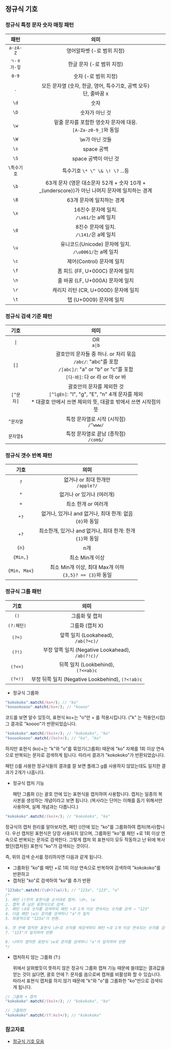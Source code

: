 ## 정규식 기호

### 정규식 특정 문자 숫자 매칭 패턴

|     패턴     |                                              의미                                              |
| :----------: | :--------------------------------------------------------------------------------------------: |
|   `a-zA-Z`   |                                   영어알파벳 (-로 범위 지정)                                   |
| `ㄱ-ㅎ가-힣` |                                   한글 문자 (-로 범위 지정)                                    |
|    `0-9`     |                                      숫자 (-로 범위 지정)                                      |
|     `.`      |             모든 문자열 (숫자, 한글, 영어, 특수기호, 공백 모두)</br> 단, 줄바꿈 x              |
|     `\d`     |                                              숫자                                              |
|     `\D`     |                                         숫자가 아닌 것                                         |
|     `\w`     |               밑줄 문자를 포함한 영숫자 문자에 대응.</br> `[A-Za-z0-9_]`와 동일                |
|     `\W`     |                                         \w가 아닌 것들                                         |
|     `\s`     |                                           space 공백                                           |
|     `\S`     |                                      space 공백이 아닌 것                                      |
| `\특수기호`  |                                특수기호 `\* \^ \& \! \?` ...등                                 |
|     `\b`     | 63개 문자 (영문 대소문자 52개 + 숫자 10개 + \_(underscore))가 아닌 나머지 문자에 일치하는 경계 |
|     `\B`     |                                   63개 문자에 일치하는 경계                                    |
|     `\x`     |                          16진수 문자에 일치.</br> `/\x61/`는 a에 일치                          |
|     `\0`     |                          8진수 문자에 일치.</br> `/\141/`은 a에 일치                           |
|     `\u`     |                   유니코드(Unicode) 문자에 일치.</br> `/\u0061/`는 a에 일치                    |
|     `\c`     |                                   제어(Control) 문자에 일치                                    |
|     `\f`     |                                폼 피드 (FF, U+000C) 문자에 일치                                |
|     `\n`     |                                줄 바꿈 (LF, U+000A) 문자에 일치                                |
|     `\r`     |                              캐리지 리턴 (CR, U+000D) 문자에 일치                              |
|     `\t`     |                                    탭 (U+0009) 문자에 일치                                     |

### 정규식 검색 기준 패턴

|   기호    |                                                                        의미                                                                         |
| :-------: | :-------------------------------------------------------------------------------------------------------------------------------------------------: |
|   `\|`    |                                                                   OR</br> `a\|b`                                                                    |
|   `[]`    |   괄호안의 문자들 중 하나. or 처리 묶음</br> `/abc/`: "abc"를 포함</br> `/[abc]/`: "a" or "b" or "c"를 포함</br> `[다-바]`: 다 or 라 or 마 or 바    |
| `[^문자]` | 괄호안의 문자를 제외한 것 </br> `[^lgEn]`: "l", "g", "E", "n" 4개 문자를 제외 </br> \* 대괄호 안에서 쓰면 제외의 뜻, 대괄호 밖에서 쓰면 시작점의 뜻 |
| `^문자열` |                                                     특정 문자열로 시작 (시작점) </br> `/^www/`                                                      |
| `문자열$` |                                                     특정 문자열로 끝남 (종착점) </br> `/com$/`                                                      |

### 정규식 갯수 반복 패턴

|     기호     |                              의미                              |
| :----------: | :------------------------------------------------------------: |
|     `?`      |             없거나 or 최대 한개만</br> `/apple?/`              |
|     `*`      |                   없거나 or 있거나 (여러개)                    |
|     `+`      |                      최소 한개 or 여러개                       |
|     `*?`     |  없거나, 있거나 and 없거나, 최대 한개: 없음<br/> `{0}`와 동일  |
|     `+?`     | 최소한개, 있거나 and 없거나, 최대 한개: 한개<br/> `{1}`와 동일 |
|    `{n}`     |                              n개                               |
|   `{Min,}`   |                        최소 Min개 이상                         |
| `{Min, Max}` |  최소 Min개 이상, 최대 Max개 이하<br/> `{3,5}? == {3}`와 동일  |

### 정규식 그룹 패턴

|    기호    |                          의미                          |
| :--------: | :----------------------------------------------------: |
|    `()`    |                     그룹화 및 캡처                     |
| `(?:패턴)` |                    그룹화 (캡처 X)                     |
|   `(?=)`   |        앞쪽 일치 (Lookahead), <br/> `/ab(?=c)/`        |
|   `(?!)`   | 부정 앞쪽 일치 (Negative Lookahead), <br/> `/ab(?!c)/` |
|  `(?<=)`   |        뒤쪽 일치 (Lookbehind), <br/> `(?<=ab)c`        |
|  `(?<!)`   |    부정 뒤쪽 일치 (Negative Lookbehind), `(?<!ab)c`    |

- 정규식 그룹화

```js
"kokokoko".match(/ko+/); // "ko"
"kooookoooo".match(/ko+/); // "koooo"
```

코드를 보면 알수 있듯이, 표현식 ko+는 "o"만 + 를 적용시킵니다. ("k" 는 적용안시킴)
그 결과로 "koooo"가 반환되었습니다.

```js
"kokokoko".match(/(ko)+/); // "kokokoko", "ko"
"kooookoooo".match(/(ko)+/); // "ko", "ko"
```

하지만 표현식 (ko)+는 "k"와 "o"를 묶었기(그룹화) 때문에 "ko" 자체를 1회 이상 연속으로 반복되는 문자로 검색하게 됩니다.
따라서 결과가 "kokokoko"가 반환되었습니다.

패턴 ()를 사용한 정규식들의 결과를 잘 보면 플래그 g를 사용하지 않았는데도 일치한 결과가 2개가 나옵니다.

- 정규식 캡처 기능

  패턴 그룹화 ()는 괄호 안에 있는 표현식을 캡처하여 사용합니다.
  캡처는 일종의 복사본을 생성하는 개념이라고 보면 됩니다. (복사라는 단어는 이해를 돕기 위해서만 사용하며, 실제 개념과는 다릅니다.)

```js
"kokokoko".match(/(ko)+/); // "kokokoko", "ko"
```

정규식의 캡처 원리를 알아보자면, 패턴 ()안에 있는 "ko"를 그룹화하여 캡처(복사)합니다.
우선 캡처된 표현식은 당장 사용되지 않으며, 그룹화된 "ko"를 패턴 +로 1회 이상 연속으로 반복되는 문자로 검색한다. 그렇게 캡처 외 표현식이 모두 작동하고 난 뒤에 복사했던(캡처된) 표현식 "ko"가 검색되는 것이다.

즉, 위의 검색 순서를 정리하자면 다음과 같게 됩니다.

- 그룹화된 "ko"를 패턴 +로 1회 이상 연속으로 반복하여 검색하여 "kokokoko"를 반환하고
- 캡처된 "ko"로 검색하여 "ko"를 추가 반환

```js
"123abc".match(/(\d+)(\w)/); // "123a", "123", "a"
/*
1. 패턴 ()안의 표현식을 순서대로 캡처. \d+, \w
2. 캡처 후 남은 표현식으로 검색.
3. 패턴 \d로 숫자를 검색하되 패턴 +로 1개 이상 연속되는 숫자를 검색 → "123"
4. 다음 패턴 \w는 문자를 검색하니 "a"가 일치
5. 최종적으로 "123a"가 반환.

6. 첫 번째 캡처한 표현식 \d+로 숫자를 재검색하되 패턴 +로 1개 이상 연속되는 숫자를 검색
7. "123"가 일치하여 반환

8. 나머지 캡처한 표현식 \w로 문자를 검색하니 "a"가 일치하여 반환
*/
```

- 캡처하지 않는 그룹화 (?:)

  위에서 살펴봤듯이 뜻하지 않은 정규식 그룹화 캡쳐 기능 때문에 쓸데없는 결과값을 얻는 것이 싫다면, 괄호 안에 ?: 문자를 씀으로써 캡쳐를 비활성화 할 수 있습니다.
  따라서 표현식 캡처를 하지 않기 때문에 "k"와 "o"를 그룹화한 "ko"만으로 검색되게 됩니다.

```javascript
// 그룹화 + 캡처
"kokokoko".match(/(ko)+/); // "kokokoko", "ko"

// 그룹화만
"kokokoko".match(/(?:ko)+/); // "kokokoko"
```

### 참고자료

- [정규식 기호 모음](https://inpa.tistory.com/entry/JS-%F0%9F%93%9A-%EC%A0%95%EA%B7%9C%EC%8B%9D-RegExp-%EB%88%84%EA%B5%AC%EB%82%98-%EC%9D%B4%ED%95%B4%ED%95%98%EA%B8%B0-%EC%89%BD%EA%B2%8C-%EC%A0%95%EB%A6%AC)
